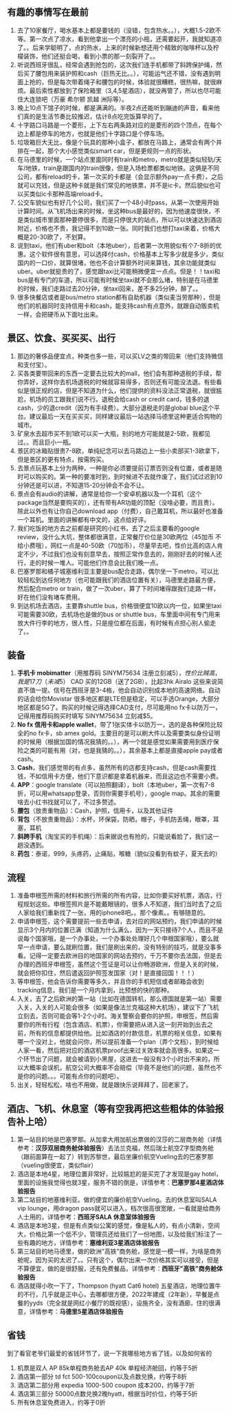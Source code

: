## 有趣的事情写在最前
1. 去了10家餐厅，喝水基本上都是要钱的（没错，包含热水。。），大概1.5-2欧不等。第一次点了凉水，看到他拿出一个漂亮的小瓶，还需要起开，我就知道凉了。。后来学聪明了，点的热水，上来的时候新想还用个精致的咖啡杯以及柠檬装饰，他们还挺会喝，看到小票的那一刻裂开了。。
2. 听说西班牙很乱，经常会遇到抢包的，这次我们连手机都带了斜跨保护绳，然后买了腰包用来装护照和cash（巨热无比。。），可能运气还不错，没有遇到明面上抢的，但是每次带着绳子和腰包的时候，体验就很糟糕，很热嘛，就很麻烦。最后索性都放到了保险箱里（3,4,5星酒店），就没再管了，所以也尽可能住大连锁吧（万豪 希尔顿 凯越 洲际等）。
3. 晚上10点下馆子的时候，都是满满的。半夜2点还能听到蹦迪的声音，看来他们真的是生活节奏比较推迟，估计8点吃完饭算早的了。
4. 十字路口马路是一个菱形，上下左右两条路对应的是菱形的四个顶点，在每个边上都是停车的地方，也就是他们十字路口是个停车场。
5. 垃圾箱巨大无比，像是个玩具的那种小盒子，都放在马路上，通常会有两个并排在一起，那个大小感觉类似smart car，但是更规则一点的形状。
6. 在马德里的时候，一个站点里面同时有train和metro，metro就是类似轻轨/天车/地铁，train是跟国内的train很像，但是入场检票都类似地铁。这俩是不同公司，都有reload的卡，第一次买的卡都是（会显示额外pay一点卡费），之后就可以充钱，但是这种卡就是我们常见的地铁票，并不是ic卡。然后貌似也可以买类似ic卡那种高端reload卡。
7. 公交车貌似也有好几个公司，我们买了一个48小时pass，从第一次使用开始计算时间。从飞机场出来的时候，坐这种bus是最好的，因为他速度很快，不是类似城市里面那种要停很多，而是只停很大的站点，所以可以快速达到酒店附近，价格也不贵，我记得不到10欧一张。同时我们也想打taxi来着，价格大概是20-30欧了，不划算。
8. 说到taxi，他们有uber和bolt（本地uber），后者第一次用貌似有个7-8折的优惠。这个软件很有意思，可以选择付cash，价格基本上写多少就是多少，类似国内的一口价，就算很堵，他也不会计算额外时间来算钱，其余功能就类似uber。uber就挺贵的了，感觉跟taxi比可能稍微便宜一点点。但是！！taxi和bus是有专门的车道，所以可能有时候坐taxi就不会那么堵，特别是在马德里的时候，我们走路过去20分钟，坐taxi回来，差不多25分钟，醉了。。
9. 很多快餐店或者是bus/metro station都有自助机器（类似麦当劳那种），但是他们的机器同时支持信用卡和cash，能支持cash有点意外，就跟自动贩卖机一样，会把硬币从下面吐出来。


## 景区、饮食、买买买、出行
1. 那边的奢侈品便宜点，种类也多一些，可以买LV之类的带回来（他们支持微信和支付宝）。
2. 买各类要带回来的东西一定要去比较大的mall，他们会有那种退税的手续，帮你弄好，这样你去机场退税的时候就容易得多，否则还有可能没法退。有些看似是很正规的店，但是不知道为什么，他们提供的资料没法正常退税，就很尴尬，机场的员工跟我们说不行。退税会给cash or credit card，钱多的退cash，少的退credit（因为有手续费）。大部分退税走的是global blue这个平台。建议最后一天在买买买，同样建议最后一站选择马德里这种更适合购物的城市。
3. 矿泉水去超市买不到1欧可以买一大瓶，别的地方可能就是2-5欧，我都见过。。而且巨小一瓶。
4. 景区的冰箱贴很贵7-8欧，单纯纪念可以去马路边上一些小卖部买1-3欧拿下，但是景区的更有特点，按需购买。
5. 去景点玩基本上分为两种，一种是你必须要提前订票否则没有位置，或者是随时可以购买的。第一种的要准时到，到时候进不去就作废了，我们试过迟到10分钟还是可以进，不知道15-20分钟会不会不让。
6. 景点会有audio的讲解，通常是给你一个安卓机器以及一个耳机（这个package当然是要购买的），还有带有AR功能的顶配（没啥必要，而且贵）。除此以外也有让你自己download app（付费），自己戴耳机，所以最好也准备一个耳机。里面的讲解都有中文的，这点给好评。
7. 我们吃饭的地方去之前都是研究的小红书，去了之后主要看的google review，没什么大坑，整体都很满意，正常餐厅价位是30欧两位（45加币 不给小费哦），网红一点是40-50欧（70加币），尽量早去吧，性价比高的店人肯定不少，不过我们也没有刻意早去，按照正常作息去的，刚刚好去的时候人还行，走的时候一堆人。可能他们作息会比我们晚一点。
8. 巴塞罗那和橘子城塞维利亚主要是bus配合走路，偶尔坐一下metro，可以比较轻松到达任何地方（也可能跟我们的酒店位置有关），马德里走路最方便，然后配合metro or train，做了一次uber，算了下时间堵得跟我们走路一样，好在他们没有堵车费用。
9. 到达机场去酒店，主要靠shuttle bus，价格很便宜10欧以内一位，如果坐taxi可能需要30欧，去机场也是做的bus or shuttle bus，车里面中间有专门用来放大件行李的地方，很人性，只是座位都在后面，有时候有点担心别人偷走了。。

## 装备
1. **手机卡 mobimatter**（用推荐码 SINYM75634 注册立刻减$5），性价比贼高，我是17刀（未减$5） CAD 买的12GB（送了2GB），比起3hk Airalo 这些来说简直不值一提。信号在西班牙是3-4格，他会自动识别成本地的高速网络。自动的话会给你Movistar 很多地区都是LTE但是稳定，可以手选Orange，大部分地区都是5G了。购买的时候记得选择CAD支付，尽可能用no fx卡以防万一，记得用推荐码购买时填写 SINYM75634 立刻减$5。
2. **No fx 信用卡和apple wallet**，带了1张实体卡以防万一，选的是各种保险比较全的no fx卡，sb amex gold。主要目的是可以刷大件以及需要类似身份证明的时候用（根据加国的情况我猜的。。），再一个就是感觉如果需要用到医疗保险之类的可能有用（对，也是我猜的。。），其余基本上都是直接apple pay或者cash。
3. **Cash**，我们感觉带的有点多，虽然所有的店都支持cash，但是cash需要找钱，不如信用卡方便，他们下意识都是拿着机器来，而且这边也不需要小费。
4. **APP**：google translate（可以拍照翻译），bolt（本地uber，第一次有7-8折，可以用whatsapp登录，否则你需要手机号），google map。其余的需要啥去小红书找就可以了，不过多赘述。
5. **腰包**（放贵重物品）：Cash，护照，信用卡，以及其他证件
6. **背包**（不放贵重物品）：水杯，环保袋，防晒，帽子，手机防丢绳，眼罩，耳塞，耳机
7. **斜跨手机**（淘宝买的手机绳）：后来据说也有抢的，只能说看脸了，我们这一趟没遇到。
8. **药包**：泰诺，999，头疼药，止痛贴，喉糖（貌似没看到有蚊子，夏天去的）

## 流程
1. 准备申根签所需的材料和旅行所需的所有内容，比如你要买好机票，酒店，行程规划这些。申根签照片是不能戴眼镜的，很多人不知道，我们当时去了之后人家给我们重新找了一张，用的iphone8吧。。那个像素。。有够随意的。
2. 申请申根签，这个需要提前一些去申请，去对应的网站预约，我们申请的时候显示3个月内的位置已满（知道为什么满么，因为一天只接待7个人，而且不是说每个国家哦，是一个办事处，一个办事处处理好几个申根国家哦），要么就早一点申请，要么就刷位置，我们是刷出来的，没有特别的技巧，就是没事多看。记得一定要去欧洲目的地国家的网站去预约，千万不要你去法国，但是去办理的西班牙申根签，虽然这个签证是可以让你畅游欧洲，但是入关的时候，就会把你扣住，然后遣返回护照签发国家（对！是直接回国！！！）
3. 等申根签，他会告诉你需要等多久，并且你的手机短信或者邮箱会收到tracking信息，我们是一个月内拿到，比预想的快的那种。
4. 入关，去了之后欧洲的第一站（比如在德国转机，那么德国就是第一站）需要入关，入关的人可能会很多（如果是像法兰克福这种大机场），建议下了飞机立刻去，否则可能会等1-2个小时。海关警察会要你的护照，申根签，然后需要你的所有行程（包含酒店、机票），你需要把从进入这一刻开始到出去之前，所有的信息都提供给他。比如酒店的付款信息，机票的相关信息，如果有哪一个没对上，他就会问你，所以提前准备一个plan（弄个文档），到时候给人家一看，然后把对应的酒店机票proof出来过关效率就会高很多。如果这一个环节出了问题，就会被请到小黑屋，这进去一般没有3个小时出不来的，所以大概率会误机，航空公司大概率不会赔偿（毕竟不是他们的问题，虽然也不是你的问题。。。可能有点你的问题吧）。
5. 出关，轻轻松松，啥也不用做，就是跟快乐说拜拜了，回老家了。

## 酒店、飞机、休息室（等有空我再把这些粗体的体验报告补上哈）
1. 第一站目的地是巴塞罗那。从加拿大用加航出票做的汉莎的二层商务舱（详情参考：**汉莎双层商务舱体验报告**）去法兰克福，然后瑞士航空Z字型商务舱（跟前面算在一起了）转到苏黎世，最后坐廉价航空Vueling去的巴塞罗那（vueling很便宜，类似flair）
2. 酒店是本地4星，地理位置非常好，比较尴尬的是买完了才发现是gay hotel，里面的设施我觉得也就3星，服务不错的倒是，详情参考：**巴塞罗那4星酒店体验报告**
3. 第二站目的地塞维利亚。做的便宜的廉价航空Vueling。去的休息室叫SALA vip lounge，用dragon pass就可以进入，档次很高很宽敞，一看就是给商务人士用的，详情参考：**西班牙SALA 休息室体验报告**
4. 酒店是本地3星，但是有点类似公寓的感觉，像是私人的，有点小清新，空间大，价格比第一个低不少，管理员还给我们了一份地图，以及给我们标注了一些有趣的地方，详情参考：**塞维利亚3星酒店体验报告**
5. 第三站目的地马德里，做的欧洲"高铁"商务舱，感觉是一模一样，为啥是商务舱呢，因为买的太迟了。。只有这个，偶尔出来一次价格其实可以接受，但是不算便宜，做的是很舒服，还有免费餐品，详情参考：**西班牙"高铁"商务舱体验报告**
6. 酒店就得小吹一下了，Thompson (hyatt Cat6 hotel) 五星酒店，地理位置牛的不行，几乎就是正中心，去哪都很方便，2022年建成（2年新），早餐是点餐的yyds（完全就是网红小餐厅的既视感），设施齐全，没有酒廊，住的很满意，详情参考：**马德里5星酒店体验报告**

## 省钱
到了看官老爷们最爱的省钱环节了，说一下我哪些地方省了钱，以及如何省的
1. 机票是双人 AP 85k单程商务舱去AP 40k 单程经济舱回，约等于5折
2. 酒店第一部分 td fct 500-100coupon以及点数兑换，约等于8折
3. 酒店第二部分用 expedia 1000-500 coupon 成本200，约等于7折
4. 酒店第三部分 50000点数兑换2晚hyatt，根据当时价位，约等于5折
5. 所有休息室免费进入，约等于0折


